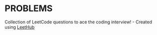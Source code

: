 # PROBLEMS
Collection of LeetCode questions to ace the coding interview! - Created using [LeetHub](https://github.com/QasimWani/LeetHub)
